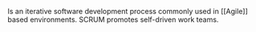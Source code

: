 Is an iterative software development process commonly used in [[Agile]] based environments.
SCRUM promotes self-driven work teams.